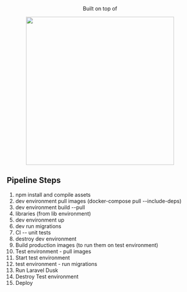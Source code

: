 <p align="center">
    Built on top of
</p>

<p align="center"><a href="https://laravel.com" target="_blank"><img src="https://raw.githubusercontent.com/laravel/art/master/logo-lockup/5%20SVG/2%20CMYK/1%20Full%20Color/laravel-logolockup-cmyk-red.svg" width="400"></a></p>

## Pipeline Steps

1. npm install and compile assets
2. dev environment pull images (docker-compose pull --include-deps)
3. dev environment build --pull
4. libraries (from lib environment)
5. dev environment up
6. dev run migrations 
7. CI -- unit tests
8. destroy dev environment
9. Build production images (to run them on test environment)
10. Test environment - pull images
11. Start test environment
12. test environment - run migrations
13. Run Laravel Dusk
14. Destroy Test environment
15. Deploy
